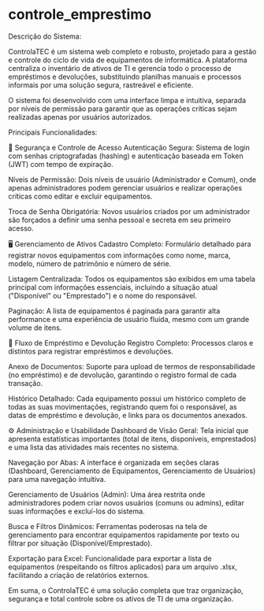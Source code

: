 # controle_emprestimo
Descrição do Sistema: 

ControlaTEC é um sistema web completo e robusto, projetado para a gestão e controle do ciclo de vida de equipamentos de informática. A plataforma centraliza o inventário de ativos de TI e gerencia todo o processo de empréstimos e devoluções, substituindo planilhas manuais e processos informais por uma solução segura, rastreável e eficiente.

O sistema foi desenvolvido com uma interface limpa e intuitiva, separada por níveis de permissão para garantir que as operações críticas sejam realizadas apenas por usuários autorizados.

Principais Funcionalidades:

🔐 Segurança e Controle de Acesso
Autenticação Segura: Sistema de login com senhas criptografadas (hashing) e autenticação baseada em Token (JWT) com tempo de expiração.

Níveis de Permissão: Dois níveis de usuário (Administrador e Comum), onde apenas administradores podem gerenciar usuários e realizar operações críticas como editar e excluir equipamentos.

Troca de Senha Obrigatória: Novos usuários criados por um administrador são forçados a definir uma senha pessoal e secreta em seu primeiro acesso.

🖥️ Gerenciamento de Ativos
Cadastro Completo: Formulário detalhado para registrar novos equipamentos com informações como nome, marca, modelo, número de patrimônio e número de série.

Listagem Centralizada: Todos os equipamentos são exibidos em uma tabela principal com informações essenciais, incluindo a situação atual ("Disponível" ou "Emprestado") e o nome do responsável.

Paginação: A lista de equipamentos é paginada para garantir alta performance e uma experiência de usuário fluida, mesmo com um grande volume de itens.

🔄 Fluxo de Empréstimo e Devolução
Registro Completo: Processos claros e distintos para registrar empréstimos e devoluções.

Anexo de Documentos: Suporte para upload de termos de responsabilidade (no empréstimo) e de devolução, garantindo o registro formal de cada transação.

Histórico Detalhado: Cada equipamento possui um histórico completo de todas as suas movimentações, registrando quem foi o responsável, as datas de empréstimo e devolução, e links para os documentos anexados.

⚙️ Administração e Usabilidade
Dashboard de Visão Geral: Tela inicial que apresenta estatísticas importantes (total de itens, disponíveis, emprestados) e uma lista das atividades mais recentes no sistema.

Navegação por Abas: A interface é organizada em seções claras (Dashboard, Gerenciamento de Equipamentos, Gerenciamento de Usuários) para uma navegação intuitiva.

Gerenciamento de Usuários (Admin): Uma área restrita onde administradores podem criar novos usuários (comuns ou admins), editar suas informações e excluí-los do sistema.

Busca e Filtros Dinâmicos: Ferramentas poderosas na tela de gerenciamento para encontrar equipamentos rapidamente por texto ou filtrar por situação (Disponível/Emprestado).

Exportação para Excel: Funcionalidade para exportar a lista de equipamentos (respeitando os filtros aplicados) para um arquivo .xlsx, facilitando a criação de relatórios externos.

Em suma, o ControlaTEC é uma solução completa que traz organização, segurança e total controle sobre os ativos de TI de uma organização.

